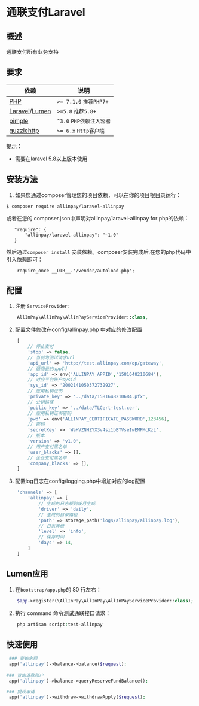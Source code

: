# 通联支付Laravel

## 概述

通联支付所有业务支持

## 要求
| 依赖 | 说明 |
| -------- | -------- |
| [PHP](https://secure.php.net/manual/zh/install.php) | `>= 7.1.0` `推荐PHP7+` |
| [Laravel](https://laravel.com/)/[Lumen](https://lumen.laravel.com/) | `>=5.8` `推荐5.8+` | 
| [pimple](https://packagist.org/packages/pimple/pimple) | `^3.0` `PHP依赖注入容器` |
| [guzzlehttp](https://packagist.org/packages/guzzlehttp/guzzle) | `>= 6.x` `Http客户端` |


提示：
- 需要在laravel 5.8以上版本使用

## 安装方法

1. 如果您通过composer管理您的项目依赖，可以在你的项目根目录运行：
```
$ composer require allinpay/laravel-allinpay
```

或者在您的 composer.json中声明对allinpay/laravel-allinpay for php的依赖：
 ```
    "require": {
        "allinpay/laravel-allinpay": "~1.0"
    }   
 ```
然后通过`composer install` 安装依赖。composer安装完成后,在您的php代码中引入依赖即可：
```
    require_once __DIR__.'/vendor/autoload.php';
```

## 配置
1. 注册 `ServiceProvider`:
```php
    AllInPay\AllInPay\AllInPayServiceProvider::class,
```

2. 配置文件修改在config/allinpay.php 中对应的修改配置
```php
    [
        // 停止支付
        'stop' => false, 
        // 当前为测试请求url
        'api_url' => 'http://test.allinpay.com/op/gateway', 
        // 通商云的appId
        'app_id' => env('ALLINPAY_APPID','1581648210684'), 
        // 对应平台账户sysid
        'sys_id' => '2002141050372732927',
        // 应用私钥证书 
        'private_key' => '../data/1581648210684.pfx',  
        // 公钥路径
        'public_key' => '../data/TLCert-test.cer',
        // 应用私钥证书密码
        'pwd' => env('ALLINPAY_CERTIFICATE_PASSWORD',123456),
        // 密码
        'secretKey' => 'WaHVZNHZYX3v4si1bBTVseIwEMPMcKzL',
        // 版本
        'version' => 'v1.0',
        // 用户支付黑名单
        'user_blacks' => [],
        // 企业支付黑名单
        'company_blacks' => [],
    ]
```

3. 配置log日志在config/logging.php中增加对应的log配置
```php
    'channels' => [
        'allinpay' => [
            // 生成的日志规则按月生成
            'driver' => 'daily', 
            // 生成的目录路径
            'path' => storage_path('logs/allinpay/allinpay.log'),  
            // 日志等级
            'level' => 'info', 
            // 保存时间
            'days' => 14,  
        ]       
    ]   
```

## Lumen应用

1. 在`bootstrap/app.php`的 80 行左右： 
```php
    $app->register(\AllInPay\AllInPay\AllInPayServiceProvider::class);
```

2. 执行 command 命令测试通联接口请求：
```php
    php artisan script:test-allinpay
```

## 快速使用

```php
 ### 查询余额
 app('allinpay')->balance->balance($request);
 
### 查询退款账户
 app('allinpay')->balance->queryReserveFundBalance();

### 提现申请
 app('allinpay')->withdraw->withdrawApply($request);
```

